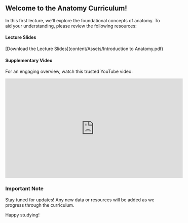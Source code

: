 ## Welcome to the Anatomy Curriculum!

In this first lecture, we'll explore the foundational concepts of anatomy. To aid your understanding, please review the following resources:

#### Lecture Slides

[Download the Lecture Slides](content/Assets/Introduction to Anatomy.pdf)

#### Supplementary Video

For an engaging overview, watch this trusted YouTube video:

<iframe width="560" height="315" src="https://www.youtube-nocookie.com/embed/sHl7uhjk4Bo?si=wTJzEccFlOCRh3MI" title="YouTube video player" frameborder="0" allow="accelerometer; autoplay; clipboard-write; encrypted-media; gyroscope; picture-in-picture; web-share" referrerpolicy="strict-origin-when-cross-origin" allowfullscreen></iframe>

### Important Note

Stay tuned for updates! Any new data or resources will be added as we progress through the curriculum.

Happy studying!

